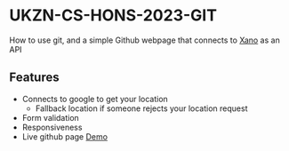 # UKZN-CS-HONS-2023-GIT
How to use git, and a simple Github webpage that connects to [Xano](https://www.xano.com/) as an API

## Features
* Connects to google to get your location
  * Fallback location if someone rejects your location request
* Form validation
* Responsiveness
* Live github page [Demo](https://bsg-github-demo.github.io/UKZN-CS-HONS-2023-GIT/)
